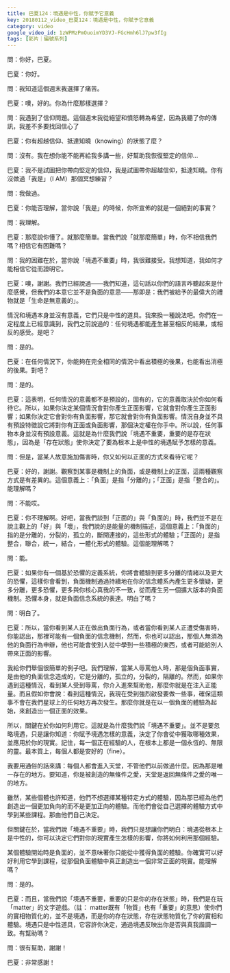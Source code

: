 ```yaml
---
title: 巴夏124：境遇是中性，你賦予它意義
key: 20180112_video_巴夏124：境遇是中性，你賦予它意義
category: video
google_video_id: 1zWPMzPmOuoimYD3VJ-FGcHmh6lJ7pw3fIg
tags: [影片｜編號系列]
---
```


問：你好，巴夏。

巴夏：你好。

問：我知道這個週末我選擇了痛苦。

巴夏：噢，好的。你為什麼那樣選擇？

問：我遇到了信仰問題。這個週末我從絕望和憤怒轉為希望，因為我聽了你的傳訊，我差不多要找回信心了

巴夏：你有超越信仰、抵達知曉（knowing）的狀態了麼？

問：沒有。我在想你能不能再給我多講一些，好幫助我恢復堅定的信仰…

巴夏：我不是試圖把你帶向堅定的信仰，我是試圖帶你超越信仰，抵達知曉。你有沒做過「我是」（I AM）那個冥想練習？

問：我做過。

巴夏：你能否理解，當你說「我是」的時候，你所宣佈的就是一個絕對的事實？

問：我理解。

巴夏：那麼說你懂了。就那麼簡單。當我們說「就那麼簡單」時，你不相信我們嗎？相信它有困難嗎？

問：我的困難在於，當你說「境遇不重要」時，我很難接受。我想知道，我如何才能相信它從而證明它。

巴夏：噢，謝謝。我們已經說過——我們知道，這句話以你們的語言咋聽起來是什麼感覺，但我們的本意它並不是負面的意思——那即是：我們被給予的最偉大的禮物就是「生命是無意義的」。

情況和境遇本身並沒有意義，它們只是中性的道具。我來換一種說法吧。你們在一定程度上已經意識到，我們之前說過的：任何境遇都能產生甚至相反的結果，或相反的感受。是吧？

問：是的。

巴夏：在任何情況下，你能夠在完全相同的情況中看出積極的後果，也能看出消極的後果。對吧？

問：是的。

巴夏：這表明，任何情況的意義都不是預設的，固有的，它的意義取決於你如何看待它。所以，如果你決定某個情況會對你產生正面影響，它就會對你產生正面影響；如果你決定它會對你有負面影響，那它就會對你有負面影響。情況自身並不具有預設特徵說它將對你有正面或負面影響，那個決定權在你手中。所以說，任何事物本身並沒有預設意義。這就是為什麼我們說「境遇不重要，重要的是存在狀態」，因為是「存在狀態」使你決定了要為根本上是中性的境遇賦予怎樣的意義。

問：但是，當某人故意施加傷害時，你又如何以正面的方式來看待它呢？

巴夏：好的，謝謝。觀察到某事是機制上的負面，或是機制上的正面，這兩種觀察方式是有差異的。這個意義上：「負面」是指「分離的」；「正面」是指「整合的」。能理解嗎？

問：不能哎。

巴夏：你不理解啊。好吧，當我們談到「正面的」與「負面的」時，我們並不是在說主觀上的「好」與「壞」，我們說的是能量的機制描述，這個意義上：「負面的」指的是分離的，分裂的，孤立的，斷開連接的，這些形式的體驗；「正面的」是指整合，聯合，統一，結合，一體化形式的體驗。這個能理解嗎？

問：能。

巴夏：如果你有一個基於恐懼的定義系統，你將會體驗到更多分離的情緒以及更大的恐懼，這樣你會看到，負面機制通過持續地在你的信念體系內產生更多懷疑，更多分離，更多恐懼，更多與你核心真我的不一致，從而產生另一個擴大版本的負面機制。恐懼本身，就是負面信念系統的表達。明白了嗎？

問：明白了。

巴夏：所以，當你看到某人正在做出負面行為，或者當你看到某人正遭受傷害時，你能認出，那裡可能有一個負面的信念機制，然而，你也可以認出，那個人無須為他的負面行為申辯，他也可能會使別人從中學到一些積極的東西，或者可能給別人帶來正面的影響。

我給你們舉個很簡單的例子吧。我們理解，當某人辱罵他人時，那是個負面事實，是由他的負面信念造成的，它是分離的，孤立的，分裂的，隔離的。然而，如果你遇到這種情況，看到某人受到辱罵，你介入進來幫助他，那麼你就是在注入正能量。而且假如你會說：看到這種情況，我現在受到強烈啟發要做一些事，確保這類事不會在我們星球上的任何地方再次發生。那麼你就是在以一個負面的體驗為起始，來創造出一個正面的效果。

所以，關鍵在於你如何利用它。這就是為什麼我們說「境遇不重要」。並不是要忽略境遇，只是讓你知道：你賦予境遇怎樣的意義，決定了你會從中獲取哪種效果，並應用於你的現實。記住，每一個正在經驗的人，在根本上都是一個永恆的、無限的靈。最本質上，每個人都是安好的（fine）。

我要用通俗的話來講：每個人都會進入天堂，不管他們以前做過什麼。因為那是唯一存在的地方。要知道，你是被創造的無條件之愛，天堂是返回無條件之愛的唯一的地方。

雖然，某些個體也許知道，他們不想選擇某種特定方式的體驗，因為那已經為他們創造出一個更加負向的而不是更加正向的體驗。而他們會從自己選擇的體驗方式中學到某些課程。那由他們自己決定。

但關鍵在於，當我們說「境遇不重要」時，我們只是想讓你們明白：境遇從根本上是中性的，你可以決定它們對你的現實產生怎樣的影響，你將如何利用那個經驗。

某個體驗開始時是負面的，並不意味著你只能從中獲得負面的體驗。你確實可以好好利用它學到課程，從那個負面體驗中真正創造出一個非常正面的現實。能理解嗎？

問：是的。

巴夏：而且，當我們說「境遇不重要，重要的只是你的存在狀態」時，我們是在玩「matter」的文字遊戲。（註： matter既有「物質」也有「重要」的意思）使你們的實相物質化的，並不是境遇，而是你的存在狀態，存在狀態物質化了你的實相和體驗。境遇只是中性道具，它容許你決定，通過境遇反映出你是否與真我諧調一致。有幫助嗎？

問：很有幫助，謝謝！

巴夏：非常感謝！
